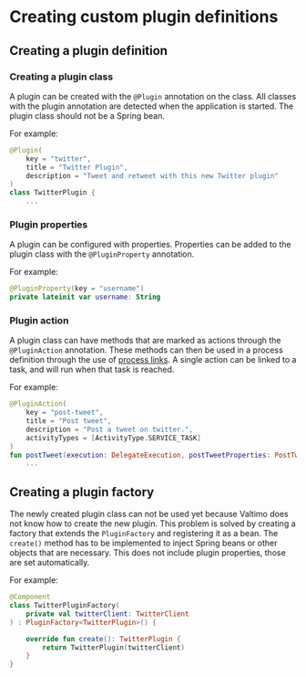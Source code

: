 # Creating custom plugin definitions

## Creating a plugin definition

### Creating a plugin class

A plugin can be created with the `@Plugin` annotation on the class. All classes with the plugin annotation are
detected when the application is started. The plugin class should not be a Spring bean.

For example:

```kotlin
@Plugin(
    key = "twitter",
    title = "Twitter Plugin",
    description = "Tweet and retweet with this new Twitter plugin"
)
class TwitterPlugin {
    ...
```

### Plugin properties

A plugin can be configured with properties. Properties can be added to the plugin class with the `@PluginProperty`
annotation.

For example:

```kotlin
@PluginProperty(key = "username")
private lateinit var username: String
```

### Plugin action

A plugin class can have methods that are marked as actions through the `@PluginAction` annotation. These methods can
then be used in a process definition through the use of [process links](../../using-valtimo/plugin/create-process-link.md). 
A single action can be linked to a task, and will run when that task is reached.

For example:

```kotlin
@PluginAction(
    key = "post-tweet",
    title = "Post tweet",
    description = "Post a tweet on twitter.",
    activityTypes = [ActivityType.SERVICE_TASK]
)
fun postTweet(execution: DelegateExecution, postTweetProperties: PostTweetProperties) {
    ...
```

## Creating a plugin factory

The newly created plugin class can not be used yet because Valtimo does not know how to create the new plugin. This
problem is solved by creating a factory that extends the `PluginFactory` and registering it as a bean. 
The `create()` method has to be implemented to inject Spring beans or other objects that are necessary. This does not
include plugin properties, those are set automatically.

For example:

```kotlin
@Component
class TwitterPluginFactory(
    private val twitterClient: TwitterClient
) : PluginFactory<TwitterPlugin>() {

    override fun create(): TwitterPlugin {
        return TwitterPlugin(twitterClient)
    }
}
```
